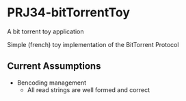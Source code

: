# PRJ34-bitTorrentToy

A bit torrent toy application

Simple (french) toy implementation of the BitTorrent Protocol

## Current Assumptions

- Bencoding management
	- All read strings are well formed and correct
